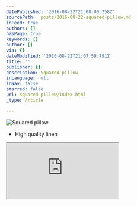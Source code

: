 ```yaml
---
datePublished: '2016-08-22T21:08:00.258Z'
sourcePath: _posts/2016-08-22-squared-pillow.md
inFeed: true
authors: []
hasPage: true
keywords: []
author: []
via: {}
dateModified: '2016-08-22T21:07:59.791Z'
title: ''
publisher: {}
description: Squared pillow
inLanguage: null
inNav: false
starred: false
url: squared-pillow/index.html
_type: Article

---
```

![Squared pillow](https://the-grid-user-content.s3-us-west-2.amazonaws.com/cc0a82ad-e7ed-4125-a614-e75bbb76a549.jpg)

* High quality linen

<iframe src="https://the-grid.github.io/ed-location/?latitude=20&amp;longitude=-35&amp;zoom=8" style=""></iframe>
